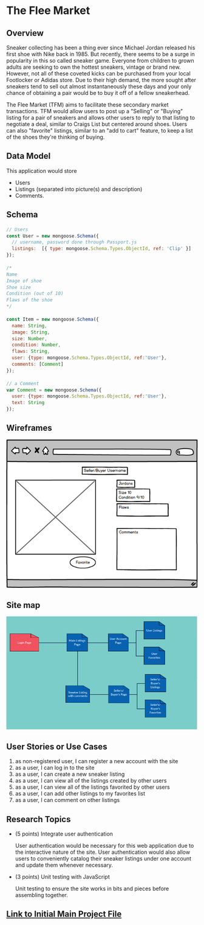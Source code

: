 
# The Flee Market

## Overview

Sneaker collecting has been a thing ever since Michael Jordan released his first shoe with Nike back in 1985. But recently, there seems to be
a surge in popularity in this so called sneaker game. Everyone from children to grown adults are seeking to own the hottest sneakers, vintage or brand new. However, not all of these coveted kicks can be purchased from your local Footlocker or Adidas store. Due to their high demand, the more sought after sneakers tend to sell out almost instantaneously these days and your only chance of obtaining a pair would be to buy it off of a fellow sneakerhead.

The Flee Market (TFM) aims to facilitate these secondary market transactions. TFM would allow users to post up a "Selling" or "Buying" listing for a  pair of sneakers and allows other users to reply to that listing to negotiate a deal, similar to Craigs List but centered around shoes. Users can also "favorite" listings, similar to an "add to cart" feature, to keep a list of the shoes they're thinking of buying.

## Data Model

This application would store 
* Users 
* Listings (separated into picture(s) and description) 
* Comments.


## Schema

```javascript
// Users
const User = new mongoose.Schema({
  // username, password done through Passport.js
  listings:  [{ type: mongoose.Schema.Types.ObjectId, ref: 'Clip' }]
});

/*
Name
Image of shoe
Shoe size
Condition (out of 10)
Flaws of the shoe
*/

const Item = new mongoose.Schema({
  name: String,
  image: String,
  size: Number,
  condition: Number,
  flaws: String,
  user: {type: mongoose.Schema.Types.ObjectId, ref:'User'},
  comments: [Comment]
});

// a Comment
var Comment = new mongoose.Schema({
  user: {type: mongoose.Schema.Types.ObjectId, ref:'User'},
  text: String
});
```

## Wireframes


![Mock Listing](documentation/TheFleeMarket.png)




## Site map

![Mock Listing](documentation/SiteMap.png)

## User Stories or Use Cases

1. as non-registered user, I can register a new account with the site
2. as a user, I can log in to the site
3. as a user, I can create a new sneaker listing
4. as a user, I can view all of the listings created by other users
5. as a user, I can view all of the listings favorited by other users
6. as a user, I can add other listings to my favorites list
7. as a user, I can comment on other listings

## Research Topics



* (5 points) Integrate user authentication

  User authentication would be necessary for this web application due to the interactive nature of the site. User authentication would also allow users to conveniently catalog their sneaker listings under one account and update them whenever necessary. 
    
* (3 points) Unit testing with JavaScript
  
  Unit testing to ensure the site works in bits and pieces before assembling together.




## [Link to Initial Main Project File](code/app.js) 


